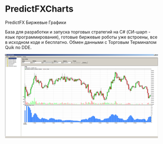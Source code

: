 # PredictFXCharts
PredictFX Биржевые Графики

База для разработки и запуска торговых стратегий на C# (СИ-шарп - язык программирования), готовые биржевые роботы уже встроены, все в исходном коде и бесплатно. Обмен данными с Торговым Терминалом Quik по DDE.

<img src="Images/PFXChartsScreen.png">